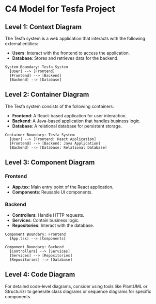# C4 Model for Tesfa Project

## Level 1: Context Diagram
The Tesfa system is a web application that interacts with the following external entities:
- **Users**: Interact with the frontend to access the application.
- **Database**: Stores and retrieves data for the backend.

```
System Boundary: Tesfa System
  [User] --> [Frontend]
  [Frontend] --> [Backend]
  [Backend] --> [Database]
```

## Level 2: Container Diagram
The Tesfa system consists of the following containers:
- **Frontend**: A React-based application for user interaction.
- **Backend**: A Java-based application that handles business logic.
- **Database**: A relational database for persistent storage.

```
Container Boundary: Tesfa System
  [User] --> [Frontend: React Application]
  [Frontend] --> [Backend: Java Application]
  [Backend] --> [Database: Relational Database]
```

## Level 3: Component Diagram
### Frontend
- **App.tsx**: Main entry point of the React application.
- **Components**: Reusable UI components.

### Backend
- **Controllers**: Handle HTTP requests.
- **Services**: Contain business logic.
- **Repositories**: Interact with the database.

```
Component Boundary: Frontend
  [App.tsx] --> [Components]

Component Boundary: Backend
  [Controllers] --> [Services]
  [Services] --> [Repositories]
  [Repositories] --> [Database]
```

## Level 4: Code Diagram
For detailed code-level diagrams, consider using tools like PlantUML or Structurizr to generate class diagrams or sequence diagrams for specific components.